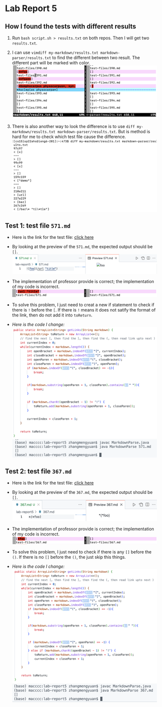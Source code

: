 # Lab Report 5

## How I found the tests with different results

1. Run `bash script.sh > results.txt` on both repos. Then I will get two `results.txt`.

2. I can use `vimdiff my-markdown/results.txt markdown-parser/results.txt` to find the different between two result. The different part will be marked with color.
![iamge](p1.png)

3. There is also another way to look the difference is to use `diff my-markdown/results.txt markdown-parser/results.txt`. But is method is hard for me to check which test file cause the difference.
![iamhe](p2.png)


## Test 1: test file `571.md`
- Here is the link for the test file: [click here](https://github.com/Meng-zmy/cse15l-lab-reports/blob/2f23085f32623ed34b4a9c87279efd29a9c77925/lab-report5/571.md)

- By looking at the preview of the `571.md`, the expected output should be `[]`.
![iamge](571-1.png)

- The implementation of professor provide is correct; the implementation of my code is incorrect.
![iamge](571.png)

- To solve this problem, I just need to creat a new if statement to check if there is `!` before the `[`. If there is `!` means it does not satify the format of the link, then do not add it into `toReturn`.

- *Here is the code I change:*
![iamhe](change571.png)
![iamge](result571.png)


## Test 2: test file `367.md`
- Here is the link for the test file: [click here](https://github.com/Meng-zmy/cse15l-lab-reports/blob/fd0dd480b79762904fe17c550d6439a1718b8d3e/lab-report5/367.md)

- By looking at the preview of the `367.md`, the expected output should be `[]`.
![iamge](367-1.png)

- The implementation of professor provide is correct; the implementation of my code is incorrect.
![iamge](367.png)

- To solve this problem, I just need to check if there is any `[]` before the `()`. If there is no `[]` before the `()`, the just skip this things.

- *Here is the code I change:*
![iag](change367.png)
![imge](result367.png)

